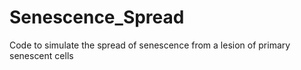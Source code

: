 # Senescence_Spread
Code to simulate the spread of senescence from a lesion of primary senescent cells
